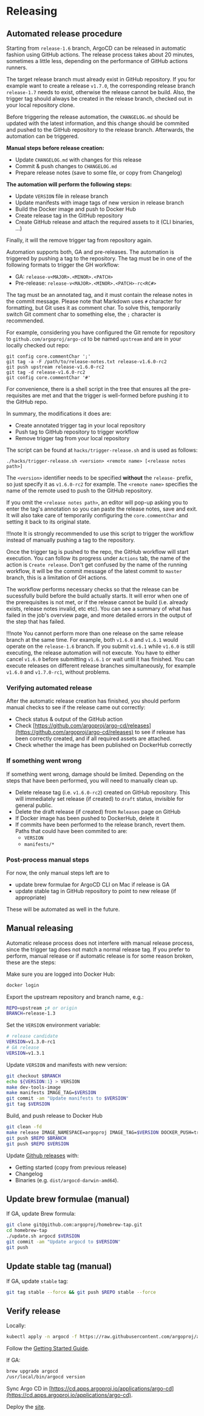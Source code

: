 # Releasing

## Automated release procedure

Starting from `release-1.6` branch, ArgoCD can be released in automatic fashion
using GitHub actions. The release process takes about 20 minutes, sometimes a
little less, depending on the performance of GitHub actions runners.

The target release branch must already exist in GitHub repository. If you for
example want to create a release `v1.7.0`, the corresponding release branch
`release-1.7` needs to exist, otherwise the release cannot be build. Also,
the trigger tag should always be created in the release branch, checked out
in your local repository clone.

Before triggering the release automation, the `CHANGELOG.md` should be updated
with the latest information, and this change should be commited and pushed to
the GitHub repository to the release branch. Afterwards, the automation can be
triggered.

**Manual steps before release creation:**

* Update `CHANGELOG.md` with changes for this release
* Commit & push changes to `CHANGELOG.md`
* Prepare release notes (save to some file, or copy from Changelog)

**The automation will perform the following steps:**

* Update `VERSION` file in release branch
* Update manifests with image tags of new version in release branch
* Build the Docker image and push to Docker Hub
* Create release tag in the GitHub repository
* Create GitHub release and attach the required assets to it (CLI binaries, ...)

Finally, it will the remove trigger tag from repository again.

Automation supports both, GA and pre-releases. The automation is triggered by
pushing a tag to the repository. The tag must be in one of the following formats
to trigger the GH workflow:

* GA: `release-v<MAJOR>.<MINOR>.<PATCH>`
* Pre-release: `release-v<MAJOR>.<MINOR>.<PATCH>-rc<RC#>`

The tag must be an annotated tag, and it must contain the release notes in the
commit message. Please note that Markdown uses `#` character for formatting, but
Git uses it as comment char. To solve this, temporarily switch Git comment char
to something else, the `;` character is recommended.

For example, considering you have configured the Git remote for repository to
`github.com/argoproj/argo-cd` to be named `upstream` and are in your locally
checked out repo:

```shell
git config core.commentChar ';'
git tag -a -F /path/to/release-notes.txt release-v1.6.0-rc2
git push upstream release-v1.6.0-rc2
git tag -d release-v1.6.0-rc2
git config core.commentChar '#'

```

For convenience, there is a shell script in the tree that ensures all the
pre-requisites are met and that the trigger is well-formed before pushing
it to the GitHub repo.

In summary, the modifications it does are:

* Create annotated trigger tag in your local repository
* Push tag to GitHub repository to trigger workflow
* Remove trigger tag from your local repository

The script can be found at `hacks/trigger-release.sh` and is used as follows:

```shell
./hacks/trigger-release.sh <version> <remote name> [<release notes path>]
```

The `<version>` identifier needs to be specified **without** the `release-`
prefix, so just specify it as `v1.6.0-rc2` for example. The `<remote name>`
specifies the name of the remote used to push to the GitHub repository. 

If you omit the `<release notes path>`, an editor will pop-up asking you to
enter the tag's annotation so you can paste the release notes, save and exit.
It will also take care of temporarily configuring the `core.commentChar` and
setting it back to its original state.

!!!note
    It is strongly recommended to use this script to trigger the workflow
    instead of manually pushing a tag to the repository.

Once the trigger tag is pushed to the repo, the GitHub workflow will start
execution. You can follow its progress under `Actions` tab, the name of the
action is `Create release`. Don't get confused by the name of the running
workflow, it will be the commit message of the latest commit to `master`
branch, this is a limitation of GH actions.

The workflow performs necessary checks so that the release can be sucessfully
build before the build actually starts. It will error when one of the
prerequisites is not met, or if the release cannot be build (i.e. already
exists, release notes invalid, etc etc). You can see a summary of what has
failed in the job's overview page, and more detailed errors in the output
of the step that has failed.

!!!note
    You cannot perform more than one release on the same release branch at the
    same time. For example, both `v1.6.0` and `v1.6.1` would operate on the
    `release-1.6` branch. If you submit `v1.6.1` while `v1.6.0` is still
    executing, the release automation will not execute. You have to either
    cancel `v1.6.0` before submitting `v1.6.1` or wait until it has finished.
    You can execute releases on different release branches simultaneously, for
    example `v1.6.0` and `v1.7.0-rc1`, without problems.

### Verifying automated release

After the automatic release creation has finished, you should perform manual
checks to see if the release came out correctly:

* Check status & output of the GitHub action
* Check [https://github.com/argoproj/argo-cd/releases](https://github.com/argoproj/argo-cd/releases)
  to see if release has been correctly created, and if all required assets
  are attached.
* Check whether the image has been published on DockerHub correctly

### If something went wrong

If something went wrong, damage should be limited. Depending on the steps that
have been performed, you will need to manually clean up.

* Delete release tag (i.e. `v1.6.0-rc2`) created on GitHub repository. This
  will immediately set release (if created) to `draft` status, invisible for
  general public.
* Delete the draft release (if created) from `Releases` page on GitHub
* If Docker image has been pushed to DockerHub, delete it
* If commits have been performed to the release branch, revert them. Paths that could have been commited to are:
    * `VERSION`
    * `manifests/*`

### Post-process manual steps

For now, the only manual steps left are to

* update brew formulae for ArgoCD CLI on Mac if release is GA
* update stable tag in GitHub repository to point to new release (if appropriate)

These will be automated as well in the future.

## Manual releasing

Automatic release process does not interfere with manual release process, since
the trigger tag does not match a normal release tag. If you prefer to perform,
manual release or if automatic release is for some reason broken, these are the
steps:

Make sure you are logged into Docker Hub:

```bash
docker login
```

Export the upstream repository and branch name, e.g.:

```bash
REPO=upstream ;# or origin 
BRANCH=release-1.3
```

Set the `VERSION` environment variable:

```bash 
# release candidate
VERSION=v1.3.0-rc1
# GA release
VERSION=v1.3.1
```

Update `VERSION` and manifests with new version:

```bash
git checkout $BRANCH
echo ${VERSION:1} > VERSION
make dev-tools-image
make manifests IMAGE_TAG=$VERSION
git commit -am "Update manifests to $VERSION"
git tag $VERSION
```

Build, and push release to Docker Hub

```bash
git clean -fd
make release IMAGE_NAMESPACE=argoproj IMAGE_TAG=$VERSION DOCKER_PUSH=true
git push $REPO $BRANCH
git push $REPO $VERSION
```

Update [Github releases](https://github.com/argoproj/argo-cd/releases) with:

* Getting started (copy from previous release)
* Changelog
* Binaries (e.g. `dist/argocd-darwin-amd64`).

## Update brew formulae (manual)

If GA, update Brew formula:

```bash
git clone git@github.com:argoproj/homebrew-tap.git
cd homebrew-tap
./update.sh argocd $VERSION
git commit -am "Update argocd to $VERSION"
git push
```

## Update stable tag (manual)

If GA, update `stable` tag:

```bash
git tag stable --force && git push $REPO stable --force
```

## Verify release

Locally:

```bash
kubectl apply -n argocd -f https://raw.githubusercontent.com/argoproj/argo-cd/$VERSION/manifests/install.yaml
```

Follow the [Getting Started Guide](../getting_started/).

If GA:

```bash
brew upgrade argocd
/usr/local/bin/argocd version
```

Sync Argo CD in [https://cd.apps.argoproj.io/applications/argo-cd](https://cd.apps.argoproj.io/applications/argo-cd).

Deploy the [site](site.md).
